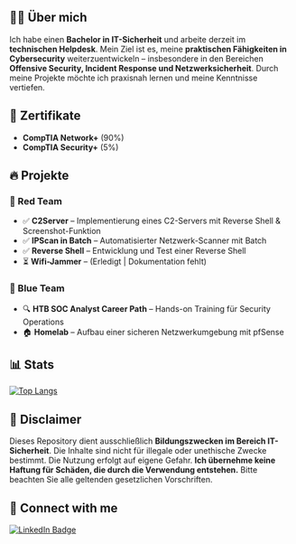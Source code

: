 ## 👨‍💻 Über mich  
Ich habe einen **Bachelor in IT-Sicherheit** und arbeite derzeit im **technischen Helpdesk**. Mein Ziel ist es, meine **praktischen Fähigkeiten in Cybersecurity** weiterzuentwickeln – insbesondere in den Bereichen **Offensive Security, Incident Response und Netzwerksicherheit**. Durch meine Projekte möchte ich praxisnah lernen und meine Kenntnisse vertiefen.  

## 🏅 Zertifikate  
- **CompTIA Network+** (90%)  
- **CompTIA Security+** (5%)  

## 🔥 Projekte  
### **🔴 Red Team**  
- ✅ **C2Server** – Implementierung eines C2-Servers mit Reverse Shell & Screenshot-Funktion  
- ✅ **IPScan in Batch** – Automatisierter Netzwerk-Scanner mit Batch  
- ✅ **Reverse Shell** – Entwicklung und Test einer Reverse Shell  
- ⏳ **Wifi-Jammer** – (Erledigt | Dokumentation fehlt)  

### **🔵 Blue Team**  
- 🔍 **HTB SOC Analyst Career Path** – Hands-on Training für Security Operations  
- 🏠 **Homelab** – Aufbau einer sicheren Netzwerkumgebung mit pfSense  

## 📊 Stats  
[![Top Langs](https://github-readme-stats.vercel.app/api/top-langs/?username=nunle-b99&layout=compact&theme=vision-friendly-dark)](https://github.com/anuraghazra/github-readme-stats)  

## 📌 Disclaimer  
Dieses Repository dient ausschließlich **Bildungszwecken im Bereich IT-Sicherheit**. Die Inhalte sind nicht für illegale oder unethische Zwecke bestimmt. Die Nutzung erfolgt auf eigene Gefahr. **Ich übernehme keine Haftung für Schäden, die durch die Verwendung entstehen.** Bitte beachten Sie alle geltenden gesetzlichen Vorschriften.  

## 🤳 Connect with me  
<div id="badges">
  <a href="https://www.linkedin.com/in/hoai-phat-huynh-69026a232/">
    <img src="https://img.shields.io/badge/LinkedIn-blue?style=for-the-badge&logo=linkedin&logoColor=white" alt="LinkedIn Badge"/>
  </a>
</div>

